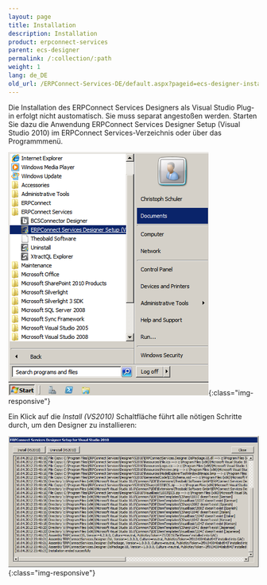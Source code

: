 ```yaml
---
layout: page
title: Installation
description: Installation
product: erpconnect-services
parent: ecs-designer
permalink: /:collection/:path
weight: 1
lang: de_DE
old_url: /ERPConnect-Services-DE/default.aspx?pageid=ecs-designer-installation
---
```


Die Installation des ERPConnect Services Designers als Visual Studio Plug-in erfolgt nicht austomatisch. Sie muss separat angestoßen werden. Starten Sie dazu die Anwendung ERPConnect Services Designer Setup (Visual Studio 2010) im ERPConnect Services-Verzeichnis oder über das Programmmenü. 


![ECS-Designer-Setup-01](/img/content/ECS-Designer-Setup-01.png){:class="img-responsive"}

Ein Klick auf die *Install (VS2010)* Schaltfläche führt alle nötigen Schritte durch, um den Designer zu installieren:

![ECS-Designer-Setup-02](/img/content/ECS-Designer-Setup-02.png){:class="img-responsive"}